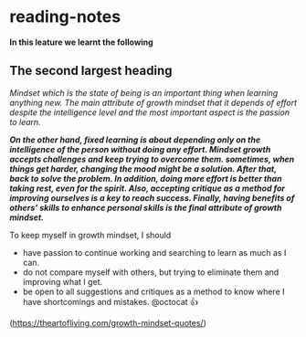# reading-notes
**In this leature we learnt the following** 

## The second largest heading

*Mindset which is the state of being is an important thing when learning anything new. The main attribute of growth mindset that it depends of effort despite the intelligence level and the most important aspect is the passion to learn.*

***On the other hand, fixed learning is about depending only on the intelligence of the person without doing any effort. Mindset growth accepts challenges and keep trying to overcome them. sometimes, when things get harder, changing the mood might be a solution. After that, back to solve the problem. In addition, doing more effort is better than taking rest, even for the spirit.  Also, accepting critique as a method for improving ourselves is a key to reach success. Finally, having benefits of others’ skills to enhance personal skills is the final attribute of growth mindset.***

To keep myself in growth mindset, I should  
- have passion to continue working and searching to learn as much as I can.
- do not compare myself with others, but trying to eliminate them and improving what I get. 
- be open to all suggestions and critiques as a method to know where I have shortcomings and mistakes. @octocat :+1:





(https://theartofliving.com/growth-mindset-quotes/)





